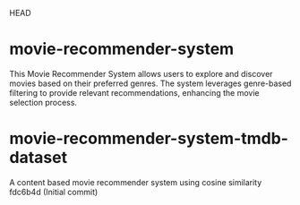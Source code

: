  HEAD
# movie-recommender-system
This Movie Recommender System allows users to explore and discover movies based on their preferred genres. The system leverages genre-based filtering to provide relevant recommendations, enhancing the movie selection process.

# movie-recommender-system-tmdb-dataset
A content based movie recommender system using cosine similarity
 fdc6b4d (Initial commit)

